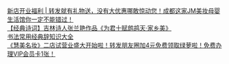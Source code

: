   
[新店开业福利 | 转发就有礼物送，没有大优惠哪敢惊动您！成都这家JM美妆母婴生活馆你一定不能错过！](http://www.dianyue.me/archives/135/8gkmkttt6u16o0at/)  
[【经典诗词】吉林诗人张兰艳作品《为君十赋鹧鸪天·家乡美》](http://www.dianyue.me/archives/257/gougfgb5zzj3g3s2/)  
[书法常用经典辞知识大全](http://www.dianyue.me/archives/480/wpyfll21tsyuxmib/)  
[《慧美名妆》二店试营业盛大开始啦！转发朋友圈加4元免费领取绿萝啦！免费办理VIP会员卡1张！](http://www.dianyue.me/archives/817/c0rx2f2kyotjqv0i/)